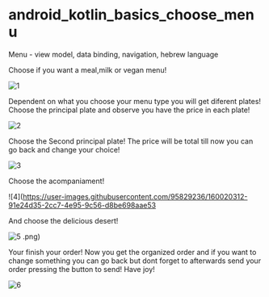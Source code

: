 # android_kotlin_basics_choose_menu
Menu - view model, data binding, navigation, hebrew language

Choose if you want a meal,milk or vegan menu!

![1](https://user-images.githubusercontent.com/95829236/160020298-6aa1f917-e0b1-4fec-9049-df5f439b8ac3.png)

Dependent on what you choose your menu type you will get diferent plates!
Choose the principal plate and observe you have the price in each plate!

![2](https://user-images.githubusercontent.com/95829236/160020302-4ca2898c-ca54-40c4-a61a-880f70b5230b.png)

Choose the Second principal plate!
The price will be total till now you can go back and change your choice!

![3](https://user-images.githubusercontent.com/95829236/160020310-cdc105eb-ed7b-48db-9e0b-7a5d335b9bd3.png)

Choose the acompaniament!

![4](https://user-images.githubusercontent.com/95829236/160020312-91e24d35-2cc7-4e95-9c56-d8be698aae53

And choose the delicious desert!

![5](https://user-images.githubusercontent.com/95829236/160020315-62442234-b88a-4b0b-bced-32ef2264d2fb.png)
.png)

Your finish your order! Now you get the organized order and if you want to change something you can go back but dont forget to afterwards send your order pressing the button to send!
Have joy!

![6](https://user-images.githubusercontent.com/95829236/160020319-96cbc39b-55a9-40b7-b0fa-b5c6fedae2b9.png)

